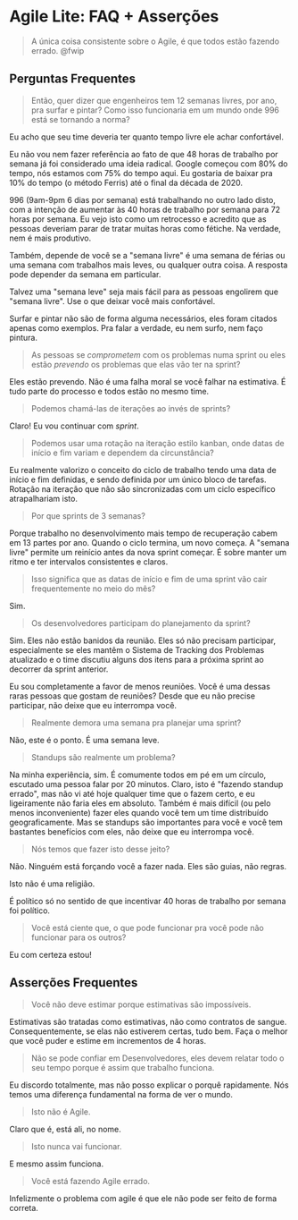 # Agile Lite: FAQ + Asserções

> A única coisa consistente sobre o Agile, é que todos estão fazendo errado. @fwip

## Perguntas Frequentes

> Então, quer dizer que engenheiros tem 12 semanas livres, por ano, pra surfar e pintar? Como isso funcionaria em um mundo onde 996 está se tornando a norma?

Eu acho que seu time deveria ter quanto tempo livre ele achar confortável.

Eu não vou nem fazer referência ao fato de que 48 horas de trabalho por semana já foi considerado uma ideia radical. Google começou com 80% do tempo, nós estamos com 75% do tempo aqui. Eu gostaria de baixar pra 10% do tempo (o método Ferris) até o final da década de 2020.

996 (9am-9pm 6 dias por semana) está trabalhando no outro lado disto, com a intenção de aumentar às 40 horas de trabalho por semana para 72 horas por semana. Eu vejo isto como um retrocesso e acredito que as pessoas deveriam parar de tratar muitas horas como fétiche. Na verdade, nem é mais produtivo.

Também, depende de você se a "semana livre" é uma semana de férias ou uma semana com trabalhos mais leves, ou qualquer outra coisa. A resposta pode depender da semana em particular. 

Talvez uma "semana leve" seja mais fácil para as pessoas engolirem que "semana livre". Use o que deixar você mais confortável.

Surfar e pintar não são de forma alguma necessários, eles foram citados apenas como exemplos. Pra falar a verdade, eu nem surfo, nem faço pintura.

> As pessoas se *comprometem* com os problemas numa sprint ou eles estão *prevendo* os problemas que elas vão ter na sprint?

Eles estão prevendo. Não é uma falha moral se você falhar na estimativa. É tudo parte do processo e todos estão no mesmo time.

> Podemos chamá-las de iterações ao invés de sprints?

Claro! Eu vou continuar com *sprint*.

> Podemos usar uma rotação na iteração estilo kanban, onde datas de início e fim variam e dependem da circunstância?

Eu realmente valorizo o conceito do ciclo de trabalho tendo uma data de início e fim definidas, e sendo definida por um único bloco de tarefas. Rotação na iteração que não são sincronizadas com um ciclo específico atrapalhariam isto.

> Por que sprints de 3 semanas?

Porque trabalho no desenvolvimento mais tempo de recuperação cabem em 13 partes por ano. Quando o ciclo termina, um novo começa. A "semana livre" permite um reinício antes da nova sprint começar. É sobre manter um ritmo e ter intervalos consistentes e claros.

> Isso significa que as datas de início e fim de uma sprint vão cair frequentemente no meio do mês?

Sim.

> Os desenvolvedores participam do planejamento da sprint?

Sim. Eles não estão banidos da reunião. Eles só não precisam participar, especialmente se eles mantêm o Sistema de Tracking dos Problemas atualizado e o time discutiu alguns dos itens para a próxima sprint ao decorrer da sprint anterior. 

Eu sou completamente a favor de menos reuniões. Você é uma dessas raras pessoas que gostam de reuniões? Desde que eu não precise participar, não deixe que eu interrompa você.

> Realmente demora uma semana pra planejar uma sprint?

Não, este é o ponto. É uma semana leve.

> Standups são realmente um problema?

Na minha experiência, sim. É comumente todos em pé em um círculo, escutado uma pessoa falar por 20 minutos. Claro, isto é "fazendo standup errado", mas não vi até hoje qualquer time que o fazem certo, e eu ligeiramente não faria eles em absoluto. Também é mais difícil (ou pelo menos inconveniente) fazer eles quando você tem um time distribuído geograficamente. Mas se standups são importantes para você e você tem bastantes benefícios com eles, não deixe que eu interrompa você.

> Nós temos que fazer isto desse jeito?

Não. Ninguém está forçando você a fazer nada. Eles são guias, não regras. 

Isto não é uma religião.

É político só no sentido de que incentivar 40 horas de trabalho por semana foi político.

> Você está ciente que, o que pode funcionar pra você pode não funcionar para os outros?

Eu com certeza estou!


## Asserções Frequentes

> Você não deve estimar porque estimativas são impossíveis.

Estimativas são tratadas como estimativas, não como contratos de sangue. Consequentemente, se elas não estiverem certas, tudo bem. Faça o melhor que você puder e estime em incrementos de 4 horas.

> Não se pode confiar em Desenvolvedores, eles devem relatar todo o seu tempo porque é assim que trabalho funciona.

Eu discordo totalmente, mas não posso explicar o porquê rapidamente. Nós temos uma diferença fundamental na forma de ver o mundo.

> Isto não é Agile.

Claro que é, está ali, no nome.

> Isto nunca vai funcionar.

E mesmo assim funciona.

> Você está fazendo Agile errado.

Infelizmente o problema com agile é que ele não pode ser feito de forma correta.
